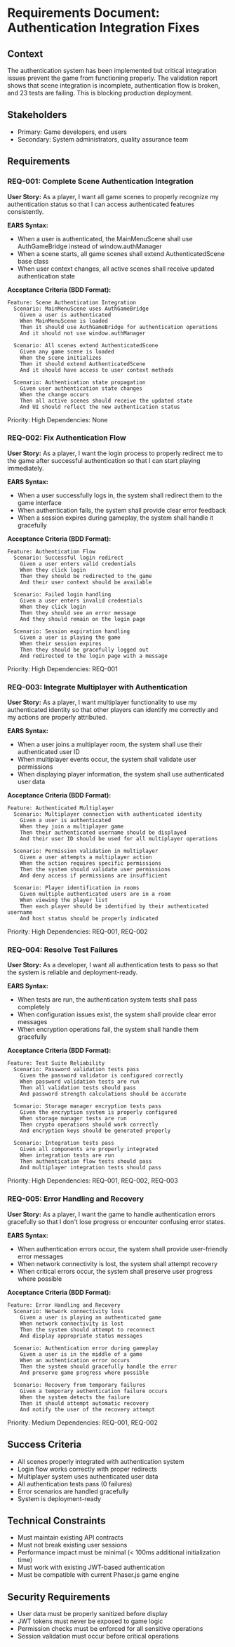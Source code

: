 # Requirements Document: Authentication Integration Fixes

## Context
The authentication system has been implemented but critical integration issues prevent the game from functioning properly. The validation report shows that scene integration is incomplete, authentication flow is broken, and 23 tests are failing. This is blocking production deployment.

## Stakeholders
- Primary: Game developers, end users
- Secondary: System administrators, quality assurance team

## Requirements

### REQ-001: Complete Scene Authentication Integration
**User Story:** As a player, I want all game scenes to properly recognize my authentication status so that I can access authenticated features consistently.

**EARS Syntax:**
- When a user is authenticated, the MainMenuScene shall use AuthGameBridge instead of window.authManager
- When a scene starts, all game scenes shall extend AuthenticatedScene base class
- When user context changes, all active scenes shall receive updated authentication state

**Acceptance Criteria (BDD Format):**
```gherkin
Feature: Scene Authentication Integration
  Scenario: MainMenuScene uses AuthGameBridge
    Given a user is authenticated
    When MainMenuScene is loaded
    Then it should use AuthGameBridge for authentication operations
    And it should not use window.authManager

  Scenario: All scenes extend AuthenticatedScene
    Given any game scene is loaded
    When the scene initializes
    Then it should extend AuthenticatedScene
    And it should have access to user context methods

  Scenario: Authentication state propagation
    Given user authentication state changes
    When the change occurs
    Then all active scenes should receive the updated state
    And UI should reflect the new authentication status
```

Priority: High
Dependencies: None

### REQ-002: Fix Authentication Flow
**User Story:** As a player, I want the login process to properly redirect me to the game after successful authentication so that I can start playing immediately.

**EARS Syntax:**
- When a user successfully logs in, the system shall redirect them to the game interface
- When authentication fails, the system shall provide clear error feedback
- When a session expires during gameplay, the system shall handle it gracefully

**Acceptance Criteria (BDD Format):**
```gherkin
Feature: Authentication Flow
  Scenario: Successful login redirect
    Given a user enters valid credentials
    When they click login
    Then they should be redirected to the game
    And their user context should be available

  Scenario: Failed login handling
    Given a user enters invalid credentials
    When they click login
    Then they should see an error message
    And they should remain on the login page

  Scenario: Session expiration handling
    Given a user is playing the game
    When their session expires
    Then they should be gracefully logged out
    And redirected to the login page with a message
```

Priority: High
Dependencies: REQ-001

### REQ-003: Integrate Multiplayer with Authentication
**User Story:** As a player, I want multiplayer functionality to use my authenticated identity so that other players can identify me correctly and my actions are properly attributed.

**EARS Syntax:**
- When a user joins a multiplayer room, the system shall use their authenticated user ID
- When multiplayer events occur, the system shall validate user permissions
- When displaying player information, the system shall use authenticated user data

**Acceptance Criteria (BDD Format):**
```gherkin
Feature: Authenticated Multiplayer
  Scenario: Multiplayer connection with authenticated identity
    Given a user is authenticated
    When they join a multiplayer game
    Then their authenticated username should be displayed
    And their user ID should be used for all multiplayer operations

  Scenario: Permission validation in multiplayer
    Given a user attempts a multiplayer action
    When the action requires specific permissions
    Then the system should validate user permissions
    And deny access if permissions are insufficient

  Scenario: Player identification in rooms
    Given multiple authenticated users are in a room
    When viewing the player list
    Then each player should be identified by their authenticated username
    And host status should be properly indicated
```

Priority: High
Dependencies: REQ-001, REQ-002

### REQ-004: Resolve Test Failures
**User Story:** As a developer, I want all authentication tests to pass so that the system is reliable and deployment-ready.

**EARS Syntax:**
- When tests are run, the authentication system tests shall pass completely
- When configuration issues exist, the system shall provide clear error messages
- When encryption operations fail, the system shall handle them gracefully

**Acceptance Criteria (BDD Format):**
```gherkin
Feature: Test Suite Reliability
  Scenario: Password validation tests pass
    Given the password validator is configured correctly
    When password validation tests are run
    Then all validation tests should pass
    And password strength calculations should be accurate

  Scenario: Storage manager encryption tests pass
    Given the encryption system is properly configured
    When storage manager tests are run
    Then crypto operations should work correctly
    And encryption keys should be generated properly

  Scenario: Integration tests pass
    Given all components are properly integrated
    When integration tests are run
    Then authentication flow tests should pass
    And multiplayer integration tests should pass
```

Priority: High
Dependencies: REQ-001, REQ-002, REQ-003

### REQ-005: Error Handling and Recovery
**User Story:** As a player, I want the game to handle authentication errors gracefully so that I don't lose progress or encounter confusing error states.

**EARS Syntax:**
- When authentication errors occur, the system shall provide user-friendly error messages
- When network connectivity is lost, the system shall attempt recovery
- When critical errors occur, the system shall preserve user progress where possible

**Acceptance Criteria (BDD Format):**
```gherkin
Feature: Error Handling and Recovery
  Scenario: Network connectivity loss
    Given a user is playing an authenticated game
    When network connectivity is lost
    Then the system should attempt to reconnect
    And display appropriate status messages

  Scenario: Authentication error during gameplay
    Given a user is in the middle of a game
    When an authentication error occurs
    Then the system should gracefully handle the error
    And preserve game progress where possible

  Scenario: Recovery from temporary failures
    Given a temporary authentication failure occurs
    When the system detects the failure
    Then it should attempt automatic recovery
    And notify the user of the recovery attempt
```

Priority: Medium
Dependencies: REQ-001, REQ-002

## Success Criteria
- All scenes properly integrated with authentication system
- Login flow works correctly with proper redirects
- Multiplayer system uses authenticated user data
- All authentication tests pass (0 failures)
- Error scenarios are handled gracefully
- System is deployment-ready

## Technical Constraints
- Must maintain existing API contracts
- Must not break existing user sessions
- Performance impact must be minimal (< 100ms additional initialization time)
- Must work with existing JWT-based authentication
- Must be compatible with current Phaser.js game engine

## Security Requirements
- User data must be properly sanitized before display
- JWT tokens must never be exposed to game logic
- Permission checks must be enforced for all sensitive operations
- Session validation must occur before critical operations